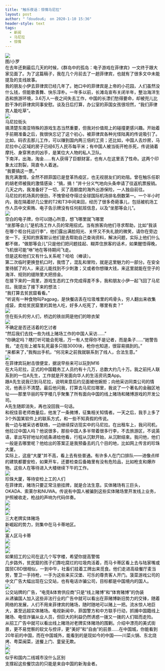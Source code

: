 ```yaml
---
title: "触乐夜话：惊情马尼拉"
layout: post
author: "「doudou6」 on 2020-1-10 15:36"
header-style: text
tags:
  - 新闻
  - 马尼拉
  - 惊情
---
```


<head></head>
<body>
 <div align="left"> 
  <font style="color:rgb(0, 0, 0)"><img src="https://inews.gtimg.com/newsapp_bt/0/11123952016/1000" onload="thumbImg(this)"></font> 
 </div> 
 <div align="left"> 
  <font style="color:rgb(0, 0, 0)">图/小罗</font> 
 </div> 
 <div align="left"> 
  <font style="color:rgb(0, 0, 0)">在去年还剩最后几天的时候，《群岛中的孤岛：电子游戏在菲律宾》一文终于跟大家见面了。为了这篇稿子，我在几个月前去了一趟菲律宾，也就有了很多文中未能提及的支线故事。</font> 
 </div> 
 <div align="left"> 
  <font style="color:rgb(0, 0, 0)">我的朋友小伊去菲律宾已经几年了。她口中的菲律宾是上帝的小花园，人们虽然没什么钱，但能歌善舞、快乐淳朴。一年多以前，长滩岛宣布关闭半年，整治海洋生态和旅游环境，3.6万人一夜之间失去工作，中国的长漂们愁得要命，却被兜儿比脸干净的菲律宾同事安慰。谈及日后打算，办公室的菲国女孩很坦然，“我们菲律宾人能吃草”。</font> 
 </div> 
 <div align="left"> 
  <font style="color:rgb(0, 0, 0)"><img src="https://inews.gtimg.com/newsapp_bt/0/11123952017/1000" onload="thumbImg(this)"></font> 
 </div> 
 <div align="left"> 
  <font style="color:rgb(0, 0, 0)">马尼拉街头</font> 
 </div> 
 <div align="left"> 
  <font style="color:rgb(0, 0, 0)">搞清楚东南亚特殊的游戏生态当然重要，但我对价值观上的碰撞更感兴趣。开始着手前期准备之后，我很快忘记了这个初心，被菲律宾各种光怪陆离的传说吸引了。比如，码农去那儿工作，可以赚到国内两三倍的工资；还比如，中国人去炒房，马尼拉中心区域的房子已经6万人民币每平米；有中国人被当街开枪杀死，传说骑着摩托、身穿黑衣的凶手，是某位大人物的私人卫队。</font> 
 </div> 
 <div align="left"> 
  <font style="color:rgb(0, 0, 0)">下南洋，出海，淘金……有人获得了巨额财富，也有人在这里丢了性命。这两个印象太过割裂，简直令人着迷。</font> 
 </div> 
 <div align="left"> 
  <font style="color:rgb(0, 0, 0)">“我要搞这一票。”</font> 
 </div> 
 <div align="left"> 
  <font style="color:rgb(0, 0, 0)">我充满激情，全然不顾菲国已是登革热疫区，也无视朋友们的劝阻。曾在触乐任职的胡老师被我的激情感染：“搞，搞！”并十分义气地向头条申请了往返机票报销。几天之内，我准备好了一切，买了高额度的海外出游保险，一人独自前往。</font> 
 </div> 
 <div align="left"> 
  <font style="color:rgb(0, 0, 0)">马尼拉的机场真的很劲，不愧曾经夺得过全球国际机场排名倒数第一。一个半小时内，我在隔着好几公里的T2和T3中间来回，经历了很多奇葩事儿，包括被机场工作人员中文索贿、电子告示牌没有任何航班信息，以及“坐那等会儿”。</font> 
 </div> 
 <div align="left"> 
  <font style="color:rgb(0, 0, 0)"><img src="https://inews.gtimg.com/newsapp_bt/0/11123952018/1000" onload="thumbImg(this)"></font> 
 </div> 
 <div align="left"> 
  <font style="color:rgb(0, 0, 0)">空白的电子牌，你可以随心所意，想飞哪里就飞哪里</font> 
 </div> 
 <div align="left"> 
  <font style="color:rgb(0, 0, 0)">“坐那等会儿”是机场工作人员的常用招式。当有旅客向他们寻求帮助，比如“我该在哪个柜台托运行李”，他们露出满脸阳光、关怀又不失礼貌的微笑，请你在旁边坐一下。无知的旅客默认他们是去帮助自己查询资料，解决问题，实际上他们什么都不做，“做那等会儿”只是他们把问题挂起、糊弄住旅客的话术，如果醒悟得晚，飞机很可能“咻”地在等待期间飞走。</font> 
 </div> 
 <div align="left"> 
  <font style="color:rgb(0, 0, 0)">但是这和他们又有什么关系呢？哈哈（棒读）。</font> 
 </div> 
 <div align="left"> 
  <font style="color:rgb(0, 0, 0)">第二次临时更换登机口时，我悟了，混乱和冒险，就是这里魅力的一部分。在安全里待腻了的人，来这儿能找到不少刺激；又或者你想赚大钱，来这里就能在空子的海洋、规则的缝隙里大把捞金。</font> 
 </div> 
 <div align="left"> 
  <font style="color:rgb(0, 0, 0)">在接下来的一周里，游戏生态的工作完成得差不多，我和朋友小伊一起飞回了马尼拉。我提出了接下来的想法：</font> 
 </div> 
 <div align="left"> 
  <font style="color:rgb(0, 0, 0)">“我打算去贫民窟看看。”</font> 
 </div> 
 <div align="left"> 
  <font style="color:rgb(0, 0, 0)">“听说有一种食物叫Pagpag，是快餐店丢在垃圾堆里的鸡骨头，穷人翻出来收集成袋，卖给贫民窟里的其他人吃，好多人吃死了，哪里有卖？”</font> 
 </div> 
 <div align="left"> 
  <font style="color:rgb(0, 0, 0)"><img src="https://inews.gtimg.com/newsapp_bt/0/11123952019/1000" onload="thumbImg(this)"></font> 
 </div> 
 <div align="left"> 
  <font style="color:rgb(0, 0, 0)">住在街头的穷人们，桥边的铁丝网是他们的晾衣架</font> 
 </div> 
 <div align="left"> 
  <font style="color:rgb(0, 0, 0)"><img src="https://inews.gtimg.com/newsapp_bt/0/11123952020/1000" onload="thumbImg(this)"></font> 
 </div> 
 <div align="left"> 
  <font style="color:rgb(0, 0, 0)">不确定是否还活着的乞讨者</font> 
 </div> 
 <div align="left"> 
  <font style="color:rgb(0, 0, 0)">“然后我们去找一些为线上赌场工作的中国人采访……”</font> 
 </div> 
 <div align="left"> 
  <font style="color:rgb(0, 0, 0)">“你确定吗？瞎打听可能会死哦，万一有人觉得你不是记者，而是条子……”她警告我，“走在街上被车轧死最多只赔3000块，枪你也知道，很容易搞到的。”</font> 
 </div> 
 <div align="left"> 
  <font style="color:rgb(0, 0, 0)">“来都来了，”我掏出手机，“何况来之前我就联系到了线人，合法生意。”</font> 
 </div> 
 <div align="left"> 
  <font style="color:rgb(0, 0, 0)"><img src="https://inews.gtimg.com/newsapp_bt/0/11123952021/1000" onload="thumbImg(this)"></font> 
 </div> 
 <div align="left"> 
  <font style="color:rgb(0, 0, 0)">在菲律宾玩射击很便宜，据说早些来可以玩到M16</font> 
 </div> 
 <div align="left"> 
  <font style="color:rgb(0, 0, 0)">在大马尼拉，正式的中国籍务工人员约有十几万，总数大约几十万。我之前托人联系到的一位A先生，工作就是开发面向华人的生活资讯类App。</font> 
 </div> 
 <div align="left"> 
  <font style="color:rgb(0, 0, 0)">跟A先生说我已到马尼拉，说明来意后约见面被他婉拒；向他采访同类公司的情况，他表示不清楚。最后他问我，打算去马尼拉哪里，我说了一个著名的金融区地址——那里华丽的写字楼几乎聚集了所有面向中国的线上赌场和赌博游戏的开发公司。</font> 
 </div> 
 <div align="left"> 
  <font style="color:rgb(0, 0, 0)">A先生随即消失，再也没回我一句话。</font> 
 </div> 
 <div align="left"> 
  <font style="color:rgb(0, 0, 0)">和祝佳音老师商量后，他发了一条微博，征集相关知情者。一天之后，我手上多了3个外国某软件上的联系方式，和一些不知真假的传说。</font> 
 </div> 
 <div align="left"> 
  <font style="color:rgb(0, 0, 0)">我一边与被采访者联络，一边继续探访现实中的马尼拉。在出租车上，我问司机，他拉过中国人吗？他说很多，那些中国人多半带着很多行李，不去旅游区，不说英语，拿出写好地址的纸条递给他看，行程从沉默开始，从沉默结束。我问他，他们一般是去哪里呢？他给出的答案正是我预备去的几个目的地，比如网上传言的珍珠大厦。</font> 
 </div> 
 <div align="left"> 
  <font style="color:rgb(0, 0, 0)">实际上，这座“大厦”并不高，看上去有些普通。有许多人在门口排队——进像点样的建筑都要安检，如果开车，还要检查后备箱里有没有危险品，比如枪支和爆炸物。这些人在等待进入大楼继续下午的工作。</font> 
 </div> 
 <div align="left"> 
  <font style="color:rgb(0, 0, 0)"><img src="https://inews.gtimg.com/newsapp_bt/0/11123952023/1000" onload="thumbImg(this)"></font> 
 </div> 
 <div align="left"> 
  <font style="color:rgb(0, 0, 0)">珍珠大厦，等待安检上工的人们</font> 
 </div> 
 <div align="left"> 
  <font style="color:rgb(0, 0, 0)">在菲律宾，赌场只要正常注册挂牌，就是合法生意。实体赌场有三巨头，OKADA、索莱尔和NUWA。传说有中国人被骗到这些实体赌场里开发线上业务，护照被收走，枪战的声响为代码伴奏。</font> 
 </div> 
 <div align="left"> 
  <font style="color:rgb(0, 0, 0)"><img src="https://inews.gtimg.com/newsapp_bt/0/11123952024/1000" onload="thumbImg(this)"></font> 
 </div> 
 <div align="left"> 
  <font style="color:rgb(0, 0, 0)"><img src="https://inews.gtimg.com/newsapp_bt/0/11123952026/1000" onload="thumbImg(this)"></font> 
 </div> 
 <div align="left"> 
  <font style="color:rgb(0, 0, 0)"><img src="https://inews.gtimg.com/newsapp_bt/0/11123952027/1000" onload="thumbImg(this)"></font> 
 </div> 
 <div align="left"> 
  <font style="color:rgb(0, 0, 0)">三大老牌实体赌场</font> 
 </div> 
 <div align="left"> 
  <font style="color:rgb(0, 0, 0)">新崛起的势力，则集中在马卡蒂地区。</font> 
 </div> 
 <div align="left"> 
  <font style="color:rgb(0, 0, 0)"><img src="https://inews.gtimg.com/newsapp_bt/0/11123952028/1000" onload="thumbImg(this)"></font> 
 </div> 
 <div align="left"> 
  <font style="color:rgb(0, 0, 0)">富人区马卡蒂</font> 
 </div> 
 <div align="left"> 
  <font style="color:rgb(0, 0, 0)"><img src="https://inews.gtimg.com/newsapp_bt/0/11123952029/1000" onload="thumbImg(this)"></font> 
 </div> 
 <div align="left"> 
  <font style="color:rgb(0, 0, 0)"><img src="https://inews.gtimg.com/newsapp_bt/0/11123952030/1000" onload="thumbImg(this)"></font> 
 </div> 
 <div align="left"> 
  <font style="color:rgb(0, 0, 0)"><img src="https://inews.gtimg.com/newsapp_bt/0/11123952033/1000" onload="thumbImg(this)"></font> 
 </div> 
 <div align="left"> 
  <font style="color:rgb(0, 0, 0)">如果招工的公司在这几个写字楼，希望你提高警惕</font> 
 </div> 
 <div align="left"> 
  <font style="color:rgb(0, 0, 0)">几步路外，贫民窟的孩子们靠吃腐烂的垃圾肉活着，而马卡蒂区看上去与陆家嘴或国贸CBD很相似，一到中午，社畜们挂着工牌出来觅食。他们走进高级餐厅麦当劳，警卫一手持枪，一手为这些来买汉堡、可乐的尊贵客人开门。菠菜游戏公司的中文广告大幅出现在公交站，也有电话诈骗公司，目标都是中国境内的国人。</font> 
 </div> 
 <div align="left"> 
  <font style="color:rgb(0, 0, 0)"><img src="https://inews.gtimg.com/newsapp_bt/0/11123952036/1000" onload="thumbImg(this)"></font> 
 </div> 
 <div align="left"> 
  <font style="color:rgb(0, 0, 0)">公交站牌的广告，“电竞&amp;体育供应商”只是“线上赌博”和“体育赌博”的伪装</font> 
 </div> 
 <div align="left"> 
  <font style="color:rgb(0, 0, 0)">从诱骗国人加入这些非法行业的广告中就可以看出在菲赌博新旧势力的交锋，随着网络的发展，人们不用来菲律宾的赌场，随时随地可以赌上一把。流水惊人地巨大，甚至远超实体赌场。电视新闻中，菲国警方和中方联手行动，抓捕中国籍线上赌场、电信诈骗从业人员，但巨大的利益仍然诱惑一拨又一拨的人们铤而走险。</font> 
 </div> 
 <div align="left"> 
  <font style="color:rgb(0, 0, 0)">从招工广告中就可以看出线上赌场对老牌实体赌场的围剿。介绍中漂亮的美式街景，更不易觉察的软文与控评，更“美好”和“自由”的前景……在中国城，你能看到20年前的中国，而在中国城外，能看到的是现如今的中国——川菜火锅、东北烧烤、粤菜闽菜，送餐上门、童叟无欺。</font> 
 </div> 
 <div align="left"> 
  <font style="color:rgb(0, 0, 0)"><img src="https://inews.gtimg.com/newsapp_bt/0/11123952037/1000" onload="thumbImg(this)"></font> 
 </div> 
 <div align="left"> 
  <font style="color:rgb(0, 0, 0)"><img src="https://inews.gtimg.com/newsapp_bt/0/11123952038/1000" onload="thumbImg(this)"></font> 
 </div> 
 <div align="left"> 
  <font style="color:rgb(0, 0, 0)">似乎和国内二线城市没什么区别</font> 
 </div> 
 <div align="left"> 
  <font style="color:rgb(0, 0, 0)">支撑起这些餐饮店的只能是来自中国的新淘金者。</font> 
 </div>
 <br>
</body>


